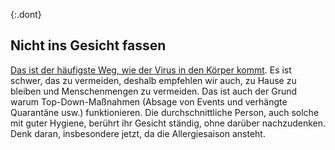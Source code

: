 {:.dont}
## Nicht ins Gesicht fassen

[Das ist der häufigste Weg, wie der Virus in den Körper kommt](https://www.cdc.gov/coronavirus/2019-ncov/about/transmission.html). Es ist schwer, das zu vermeiden, deshalb empfehlen wir auch, zu Hause zu bleiben und Menschenmengen zu vermeiden. Das ist auch der Grund warum Top-Down-Maßnahmen (Absage von Events und verhängte Quarantäne usw.) funktionieren. Die durchschnittliche Person, auch solche mit guter Hygiene, berührt ihr Gesicht ständig, ohne darüber nachzudenken. Denk daran, insbesondere jetzt, da die Allergiesaison ansteht.

